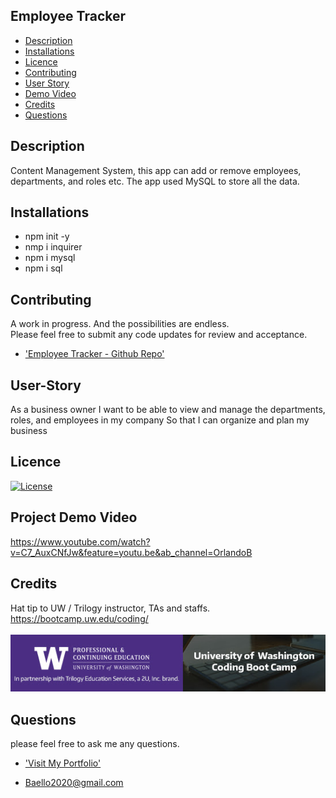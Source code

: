## Employee Tracker

- [Description](#Description)
- [Installations](#Installations)
- [Licence](#Licence)
- [Contributing](#Contributing)
- [User Story](#User-Story)
- [Demo Video](#Project-Demo-Video)
- [Credits](#Credits)
- [Questions](#Questions)

## Description

Content Management System, this app can add or remove employees, departments, and roles etc. The app used MySQL to store all the data. 

## Installations

* npm init -y
* nmp i inquirer 
* npm i mysql
* npm i sql

## Contributing
A work in progress. And the possibilities are endless. <br> Please feel free to submit any code updates for review and acceptance.
* ['Employee Tracker - Github Repo'](https://github.com/baello2020/Employee_Tracker)
## User-Story
As a business owner
I want to be able to view and manage the departments, roles, and employees in my company
So that I can organize and plan my business
## Licence

[![License](https://img.shields.io/badge/License-MIT-yellow.svg)](https://opensource.org/licenses/MIT)

## Project Demo Video

https://www.youtube.com/watch?v=C7_AuxCNfJw&feature=youtu.be&ab_channel=OrlandoB
## Credits
Hat tip to UW / Trilogy instructor, TAs and staffs. <br>
 https://bootcamp.uw.edu/coding/ <br> <br>
 ![UW](https://github.com/baello2020/Note_Taker/blob/main/assets/UWT.jpg "UW")

## Questions
please feel free to ask me any questions.
* ['Visit My Portfolio'](https://baello2020.github.io/Updated_Portfolio_Page/)

* Baello2020@gmail.com
